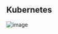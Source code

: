 ## Kubernetes
![image](https://github.com/user-attachments/assets/0ba16e8d-8382-4cb4-a6c9-d51a733a5182)


